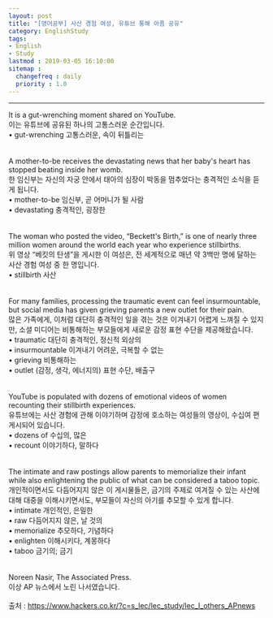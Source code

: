```yaml
---
layout: post
title: "[영어공부] 사산 경험 여성, 유튜브 통해 아픔 공유"
category: EnglishStudy
tags:
- English
- Study
lastmod : 2019-03-05 16:10:00
sitemap :
  changefreq : daily
  priority : 1.0
---
```


***

<!--미리보기-->
<span class="style17">It is a gut-wrenching moment  shared on YouTube.</span><br>
  <span class="style12">이는 유튜브에 공유된 하나의 고통스러운 순간입니다.</span><br>
  <span class="style15">• gut-wrenching 고통스러운, 속이 뒤틀리는 </span><br><span class="style15"><br></span><br>
<span class="style17">A mother-to-be receives the devastating  news that her baby's heart has stopped beating inside her womb.</span><br>
  <span class="style12">한 임신부는 자신의 자궁 안에서 태아의 심장이 박동을 멈추었다는 충격적인  소식을 듣게 됩니다.</span><br>
  <span class="style15">• mother-to-be 임신부, 곧 어머니가 될 사람 <br>
• devastating 충격적인, 굉장한 </span><br><span class="style15"><br></span><br>
<span class="style17">The woman who posted the  video, “Beckett's Birth,” is one of nearly three million women around the world  each year who experience stillbirths.</span><br>
  <span class="style12">위 영상 “베킷의 탄생”을 게시한 이 여성은, 전 세계적으로 매년 약 3백만 명에 달하는 사산 경험 여성 중 한 명입니다.</span><br>
  <span class="style15">• stillbirth 사산 </span><br><span class="style15"><br></span><br>
<span class="style17">For many families, processing  the traumatic event can feel insurmountable, but social media has given  grieving parents a new outlet for their pain.</span><br>
  <span class="style12">많은 가족에게, 이처럼  대단히 충격적인 일을 겪는 것은 이겨내기 어렵게 느껴질 수 있지만, 소셜 미디어는 비통해하는 부모들에게  새로운 감정 표현 수단을 제공해왔습니다.</span><br>
  <span class="style15">• traumatic 대단히  충격적인, 정신적 외상의 <br>
  • insurmountable 이겨내기  어려운, 극복할 수 없는 <br>
  • grieving 비통해하는 <br>
• outlet (감정, 생각, 에너지의) 표현  수단, 배출구 </span><br><span class="style15"><br></span><br>
<span class="style17">YouTube is populated with  dozens of emotional videos of women recounting their stillbirth experiences.</span><br>
  <span class="style12">유튜브에는 사산 경험에 관해 이야기하며 감정에 호소하는 여성들의 영상이, 수십여 편 게시되어 있습니다.</span><br>
  <span class="style15">• dozens of 수십의, 많은 <br>
• recount 이야기하다, 말하다 </span><br><span class="style15"><br></span><br>
<span class="style17">The intimate and raw postings  allow parents to memorialize their infant while also enlightening the public of  what can be considered a taboo topic.</span><br>
  <span class="style12">개인적이면서도 다듬어지지 않은 이 게시물들은, 금기의 주제로 여겨질 수 있는 사산에 대해 대중을 이해시키면서도, 부모들이  자신의 아기를 추모할 수 있게 합니다.</span><br>
  <span class="style15">• intimate 개인적인, 은밀한 <br>
  • raw 다듬어지지 않은, 날 것의 <br>
  • memorialize 추모하다, 기념하다 <br>
  • enlighten 이해시키다, 계몽하다 <br>
• taboo 금기의; 금기</span><br><span class="style15"><br></span><br>
<span class="style17">Noreen Nasir, The Associated  Press.</span><br>
<span class="style12">이상 AP 뉴스에서  노린 나서였습니다.</span><span class="style9"><br>
</span><br>
출처 : https://www.hackers.co.kr/?c=s_lec/lec_study/lec_I_others_APnews
